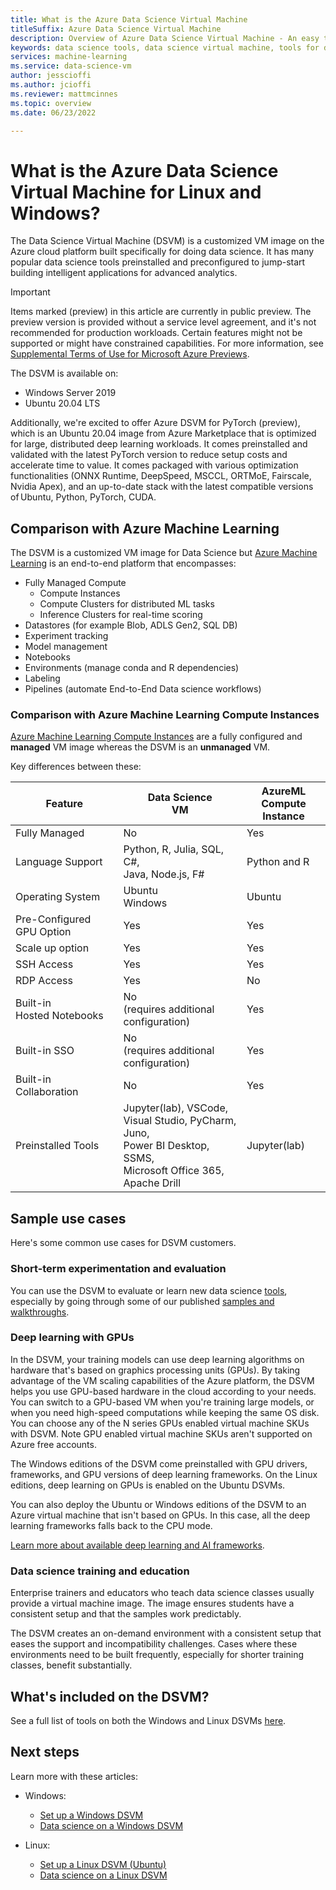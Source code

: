 ```yaml
---
title: What is the Azure Data Science Virtual Machine
titleSuffix: Azure Data Science Virtual Machine 
description: Overview of Azure Data Science Virtual Machine - An easy to use virtual machine on the Azure cloud platform with preinstalled and configured tools and libraries for doing data science.
keywords: data science tools, data science virtual machine, tools for data science, linux data science
services: machine-learning
ms.service: data-science-vm
author: jesscioffi
ms.author: jcioffi
ms.reviewer: mattmcinnes
ms.topic: overview
ms.date: 06/23/2022

---
```


# What is the Azure Data Science Virtual Machine for Linux and Windows?

The Data Science Virtual Machine (DSVM) is a customized VM image on the Azure cloud platform built specifically for doing data science. It has many popular data science tools preinstalled and preconfigured to jump-start building intelligent applications for advanced analytics.

> [!IMPORTANT]
> Items marked (preview) in this article are currently in public preview.
> The preview version is provided without a service level agreement, and it's not recommended for production workloads. Certain features might not be supported or might have constrained capabilities.
> For more information, see [Supplemental Terms of Use for Microsoft Azure Previews](https://azure.microsoft.com/support/legal/preview-supplemental-terms/).

The DSVM is available on:

+ Windows Server 2019
+ Ubuntu 20.04 LTS

Additionally, we're excited to offer Azure DSVM for PyTorch (preview), which is an Ubuntu 20.04 image from Azure Marketplace that is optimized for large, distributed deep learning workloads. It comes preinstalled and validated with the latest PyTorch version to reduce setup costs and accelerate time to value. It comes packaged with various optimization functionalities (ONNX Runtime​, DeepSpeed​, MSCCL​, ORTMoE​, Fairscale​, Nvidia Apex​), and an up-to-date stack with the latest compatible versions of Ubuntu, Python, PyTorch, CUDA.

## Comparison with Azure Machine Learning

The DSVM is a customized VM image for Data Science but [Azure Machine Learning](../overview-what-is-azure-machine-learning.md) is an end-to-end platform that encompasses:

+ Fully Managed Compute
  + Compute Instances
  + Compute Clusters for distributed ML tasks
  + Inference Clusters for real-time scoring
+ Datastores (for example Blob, ADLS Gen2, SQL DB)
+ Experiment tracking
+ Model management
+ Notebooks
+ Environments (manage conda and R dependencies)
+ Labeling
+ Pipelines (automate End-to-End Data science workflows)

### Comparison with Azure Machine Learning Compute Instances

[Azure Machine Learning Compute Instances](../concept-compute-instance.md) are a fully configured and __managed__ VM image whereas the DSVM is an __unmanaged__ VM.

Key differences between these:

|Feature |Data Science<br>VM |AzureML<br>Compute Instance  | 
|---------|---------|---------|
| Fully Managed | No        | Yes        |
|Language Support     |  Python, R, Julia, SQL, C#,<br> Java, Node.js, F#       | Python and R        |
|Operating System     | Ubuntu<br>Windows         |    Ubuntu     |
|Pre-Configured GPU Option     |  Yes       |    Yes     |
|Scale up option | Yes | Yes |
|SSH Access    | Yes        |    Yes     |
|RDP Access    | Yes        |     No    |
|Built-in<br>Hosted Notebooks     |   No<br>(requires additional configuration)      |      Yes   |
|Built-in SSO     | No <br>(requires additional configuration)         |    Yes     |
|Built-in Collaboration     | No         | Yes        |
|Preinstalled Tools     |  Jupyter(lab), VSCode,<br> Visual Studio, PyCharm, Juno,<br>Power BI Desktop, SSMS, <br>Microsoft Office 365, Apache Drill       |     Jupyter(lab) |

## Sample use cases

Here's some common use cases for DSVM customers.

### Short-term experimentation and evaluation

You can use the DSVM to evaluate or learn new data science [tools](./tools-included.md), especially by going through some of our published [samples and walkthroughs](./dsvm-samples-and-walkthroughs.md).

### Deep learning with GPUs

In the DSVM, your training models can use deep learning algorithms on hardware that's based on graphics processing units (GPUs). By taking advantage of the VM scaling capabilities of the Azure platform, the DSVM helps you use GPU-based hardware in the cloud according to your needs. You can switch to a GPU-based VM when you're training large models, or when you need high-speed computations while keeping the same OS disk. You can choose any of the N series GPUs enabled virtual machine SKUs with DSVM. Note GPU enabled virtual machine SKUs aren't supported on Azure free accounts.

The Windows editions of the DSVM come preinstalled with GPU drivers, frameworks, and GPU versions of deep learning frameworks. On the Linux editions, deep learning on GPUs is enabled on the Ubuntu DSVMs. 

You can also deploy the Ubuntu or Windows editions of the DSVM to an Azure virtual machine that isn't based on GPUs. In this case, all the deep learning frameworks falls back to the CPU mode.

[Learn more about available deep learning and AI frameworks](dsvm-tools-deep-learning-frameworks.md).

### Data science training and education

Enterprise trainers and educators who teach data science classes usually provide a virtual machine image. The image ensures students have a consistent setup and that the samples work predictably.

The DSVM creates an on-demand environment with a consistent setup that eases the support and incompatibility challenges. Cases where these environments need to be built frequently, especially for shorter training classes, benefit substantially.


## What's included on the DSVM?

See a full list of tools on both the Windows and Linux DSVMs [here](tools-included.md).

## Next steps

Learn more with these articles:

+ Windows:
  + [Set up a Windows DSVM](provision-vm.md)
  + [Data science on a Windows DSVM](vm-do-ten-things.md)

+ Linux:
  + [Set up a Linux DSVM (Ubuntu)](dsvm-ubuntu-intro.md)
  + [Data science on a Linux DSVM](linux-dsvm-walkthrough.md)
